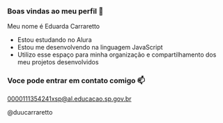 ### Boas vindas ao meu perfil 💙

Meu nome é Eduarda Carraretto

- Estou estudando no Alura 
- Estou me desenvolvendo na linguagem JavaScript
- Utilizo esse espaço para minha organização e compartilhamento dos meu projetos desenvolvidos

### Voce pode entrar em contato comigo 📫

0000111354241xsp@al.educacao.sp.gov.br

@duucarraretto
